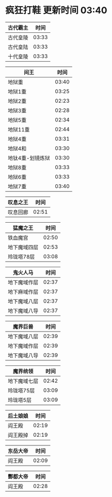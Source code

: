 # 疯狂打鞋 更新时间 03:40

| 古代霸主   | 时间    |
|--------|-------|
| 古代皇陵 | 03:33 |
| 古代皇陆 | 03:33 |
| 十代皇陵 | 03:33 |

| 间王   | 时间    |
|--------|-------|
| 地狱重 | 03:40 |
| 地狱1重 | 03:25 |
| 地狱2重 | 02:23 |
| 地狱3重 | 02:28 |
| 地狱5重 | 02:34 |
| 地狱11重 | 02:44 |
| 地狱4重 | 03:31 |
| 地狱4和 | 03:30 |
| 地钛4重-划镜炼狱 | 03:30 |
| 地狱8重 | 03:33 |
| 地狱6重 | 03:33 |
| 地狱7重 | 03:40 |

| 叹息之王   | 时间    |
|--------|-------|
| 叹息回廊 | 02:51 |

| 猛魔之王   | 时间    |
|--------|-------|
| 铁血魔宫 | 02:50 |
| 地下魔域四层 | 02:53 |
| 玲珑塔78层 | 03:08 |

| 鬼火人马   | 时间    |
|--------|-------|
| 地下魔域作层 | 02:37 |
| 地下麻域作层 | 02:37 |
| 地下魔域八层 | 02:37 |
| 地下魔域八导 | 02:37 |

| 魔界巨兽   | 时间    |
|--------|-------|
| 地下魔域八层 | 02:39 |
| 地下魔域作层 | 02:39 |
| 地下魔域八导 | 02:39 |

| 魔界统领   | 时间    |
|--------|-------|
| 地下魔域七层 | 02:42 |
| 玲珑塔75层 | 03:09 |
| 玲珑塔5层 | 03:09 |

| 后土娘娘   | 时间    |
|--------|-------|
| 阎王殿 | 02:19 |
| 阎王殿掉 | 02:19 |

| 东岳大帝   | 时间    |
|--------|-------|
| 阎王殿 | 02:09 |

| 酆都大帝   | 时间    |
|--------|-------|
| 阎王殿 | 02:28 |